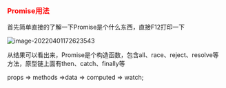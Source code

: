 ### <font color="red">Promise用法</font>

首先简单直接的了解一下Promise是个什么东西，直接F12打印一下

![image-20220401172623543](C:\Users\zhangwj\AppData\Roaming\Typora\typora-user-images\image-20220401172623543.png)

从结果可以看出来，Promise是个构造函数，包含all、race、reject、resolve等方法，原型链上面有then、catch、finally等

props => methods =>data => computed => watch; 

